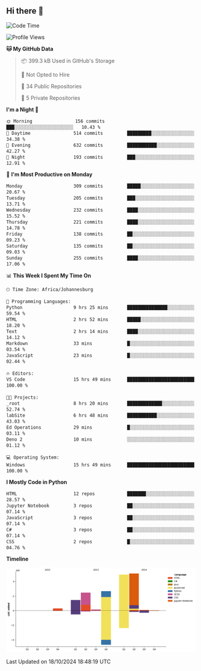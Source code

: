 ## Hi there 👋
<!--START_SECTION:waka-->
![Code Time](http://img.shields.io/badge/Code%20Time-53%20hrs%2011%20mins-blue)

![Profile Views](http://img.shields.io/badge/Profile%20Views-21-blue)

**🐱 My GitHub Data** 

> 📦 399.3 kB Used in GitHub's Storage 
 > 
> 🚫 Not Opted to Hire
 > 
> 📜 34 Public Repositories 
 > 
> 🔑 5 Private Repositories 
 > 
**I'm a Night 🦉** 

```text
🌞 Morning                156 commits         ███░░░░░░░░░░░░░░░░░░░░░░   10.43 % 
🌆 Daytime                514 commits         █████████░░░░░░░░░░░░░░░░   34.38 % 
🌃 Evening                632 commits         ███████████░░░░░░░░░░░░░░   42.27 % 
🌙 Night                  193 commits         ███░░░░░░░░░░░░░░░░░░░░░░   12.91 % 
```
📅 **I'm Most Productive on Monday** 

```text
Monday                   309 commits         █████░░░░░░░░░░░░░░░░░░░░   20.67 % 
Tuesday                  205 commits         ███░░░░░░░░░░░░░░░░░░░░░░   13.71 % 
Wednesday                232 commits         ████░░░░░░░░░░░░░░░░░░░░░   15.52 % 
Thursday                 221 commits         ████░░░░░░░░░░░░░░░░░░░░░   14.78 % 
Friday                   138 commits         ██░░░░░░░░░░░░░░░░░░░░░░░   09.23 % 
Saturday                 135 commits         ██░░░░░░░░░░░░░░░░░░░░░░░   09.03 % 
Sunday                   255 commits         ████░░░░░░░░░░░░░░░░░░░░░   17.06 % 
```


📊 **This Week I Spent My Time On** 

```text
🕑︎ Time Zone: Africa/Johannesburg

💬 Programming Languages: 
Python                   9 hrs 25 mins       ███████████████░░░░░░░░░░   59.54 % 
HTML                     2 hrs 52 mins       █████░░░░░░░░░░░░░░░░░░░░   18.20 % 
Text                     2 hrs 14 mins       ████░░░░░░░░░░░░░░░░░░░░░   14.12 % 
Markdown                 33 mins             █░░░░░░░░░░░░░░░░░░░░░░░░   03.54 % 
JavaScript               23 mins             █░░░░░░░░░░░░░░░░░░░░░░░░   02.44 % 

🔥 Editors: 
VS Code                  15 hrs 49 mins      █████████████████████████   100.00 % 

🐱‍💻 Projects: 
_root                    8 hrs 20 mins       █████████████░░░░░░░░░░░░   52.74 % 
labSite                  6 hrs 48 mins       ███████████░░░░░░░░░░░░░░   43.03 % 
Ed Operations            29 mins             █░░░░░░░░░░░░░░░░░░░░░░░░   03.11 % 
Deno 2                   10 mins             ░░░░░░░░░░░░░░░░░░░░░░░░░   01.12 % 

💻 Operating System: 
Windows                  15 hrs 49 mins      █████████████████████████   100.00 % 
```

**I Mostly Code in Python** 

```text
HTML                     12 repos            ███████░░░░░░░░░░░░░░░░░░   28.57 % 
Jupyter Notebook         3 repos             ██░░░░░░░░░░░░░░░░░░░░░░░   07.14 % 
JavaScript               3 repos             ██░░░░░░░░░░░░░░░░░░░░░░░   07.14 % 
C#                       3 repos             ██░░░░░░░░░░░░░░░░░░░░░░░   07.14 % 
CSS                      2 repos             █░░░░░░░░░░░░░░░░░░░░░░░░   04.76 % 
```



**Timeline**

![Lines of Code chart](https://raw.githubusercontent.com/brandenvs/brandenvs/main/assets/bar_graph.png)


 Last Updated on 18/10/2024 18:48:19 UTC
<!--END_SECTION:waka-->
<!--
**brandenvs/brandenvs** is a ✨ _special_ ✨ repository because its `README.md` (this file) appears on your GitHub profile.

Here are some ideas to get you started:

- 🔭 I’m currently working on ...
- 🌱 I’m currently learning ...
- 👯 I’m looking to collaborate on ...
- 🤔 I’m looking for help with ...
- 💬 Ask me about ...
- 📫 How to reach me: ...
- 😄 Pronouns: ...
- ⚡ Fun fact: ...
-->
